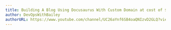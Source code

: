 ```yaml
---
title: Building A Blog Using Docusaurus With Custom Domain at cost of $12 A Year 
author: DevOpsWithBailey
authorURL: https://www.youtube.com/channel/UC26aYnf6SB4oaQNIzvD2GLQ?view_as=subscriber
---
```



